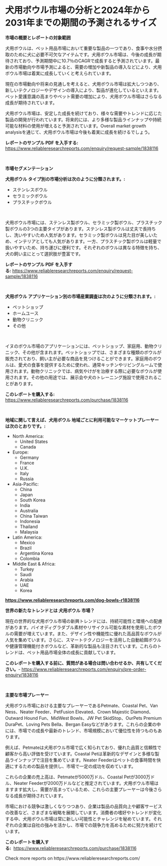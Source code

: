 <p><h1>犬用ボウル市場の分析と2024年から2031年までの期間の予測されるサイズ</h1></p><p><strong>市場の概要とレポートの対象範囲</strong></p>
<p><p>犬用ボウルは、ペット用品市場において重要な製品の一つであり、食事や水分摂取のために犬に必要不可欠なアイテムです。犬用ボウル市場は、今後の成長が期待されており、予測期間中に10.7％のCAGRで成長すると予測されています。最新の市場動向や市場予測によると、需要の増加や新製品の導入などにより、犬用ボウル市場は着実に成長していくと考えられています。</p><p>現在の市場動向や将来の見通しを考えると、犬用ボウル市場は拡大しつつあり、新しいテクノロジーやデザインの導入により、製品が進化しているといえます。ペット愛護意識の高まりやペット需要の増加により、犬用ボウル市場はさらなる成長が期待されています。</p><p>犬用ボウル市場は、安定した成長を続けており、様々な需要やトレンドに応じた製品の開発が行われています。将来的には、より多様な製品ラインナップや持続可能な材料の使用が増えると予測されています。Overall market growth analysisを通じて、犬用ボウル市場は今後も着実に成長を続けるでしょう。</p></p>
<p><strong>レポートのサンプル PDF を入手する:</strong> <a href="https://www.reliableresearchreports.com/enquiry/request-sample/1838116">https://www.reliableresearchreports.com/enquiry/request-sample/1838116</a></p>
<p>&nbsp;</p>
<p><strong>市場セグメンテーション</strong></p>
<p><strong>犬用ボウル タイプ別の市場分析は次のように分類されます。:</strong></p>
<p><ul><li>ステンレスボウル</li><li>セラミックボウル</li><li>プラスチックボウル</li></ul></p>
<p>&nbsp;</p>
<p><p>犬用ボウル市場には、ステンレス製ボウル、セラミック製ボウル、プラスチック製ボウルの3つの主要タイプがあります。ステンレス製ボウルは丈夫で長持ちし、洗いやすいため人気があります。セラミック製ボウルは見た目が美しいため、インテリアとしても人気があります。一方、プラスチック製ボウルは軽量で扱いやすいため、持ち運びに便利です。それぞれのボウルは異なる特徴を持ち、犬の飼い主にとって選択肢が豊富です。</p></p>
<p><strong>レポートのサンプル PDF を入手する:</strong>&nbsp;<a href="https://www.reliableresearchreports.com/enquiry/request-sample/1838116">https://www.reliableresearchreports.com/enquiry/request-sample/1838116</a></p>
<p>&nbsp;</p>
<p><strong> 犬用ボウル アプリケーション別の市場産業調査は次のように分類されます。:</strong></p>
<p><ul><li>ペットショップ</li><li>ホームユース</li><li>動物クリニック</li><li>その他</li></ul></p>
<p>&nbsp;</p>
<p><p>イヌのボウル市場のアプリケーションには、ペットショップ、家庭用、動物クリニック、その他が含まれます。ペットショップでは、さまざまな種類のボウルが販売されており、飼い主が必要な商品を見つけることができます。家庭用のボウルは、愛犬の食事を提供するために使われ、通常キッチンやリビングルームで使用されます。動物クリニックでは、病気やけがを治療する際に必要なボウルが使用されます。その他の用途では、展示会や犬のトレーニング施設で使用されることがあります。</p></p>
<p><strong>このレポートを購入する:</strong>&nbsp; <a href="https://www.reliableresearchreports.com/purchase/1838116">https://www.reliableresearchreports.com/purchase/1838116</a></p>
<p>&nbsp;</p>
<p><strong>地域に関して言えば、犬用ボウル 地域ごとに利用可能なマーケットプレーヤーは次のとおりです。:</strong></p>
<p><ul>
    <li>
        North America:
        <ul>
            <li>United States</li>
            <li>Canada</li>
        </ul>
    </li>
    <li>
        Europe:
        <ul>
            <li>Germany</li>
            <li>France</li>
            <li>U.K.</li>
            <li>Italy</li>
            <li>Russia</li>
        </ul>
    </li>
    <li>
        Asia-Pacific:
        <ul>
            <li>China</li>
            <li>Japan</li>
            <li>South Korea</li>
            <li>India</li>
            <li>Australia</li>
            <li>China Taiwan</li>
            <li>Indonesia</li>
            <li>Thailand</li>
            <li>Malaysia</li>
        </ul>
    </li>
    <li>
        Latin America:
        <ul>
            <li>Mexico</li>
            <li>Brazil</li>
            <li>Argentina Korea</li>
            <li>Colombia</li>
        </ul>
    </li>
    <li>
        Middle East & Africa:
        <ul>
            <li>Turkey</li>
            <li>Saudi</li>
            <li>Arabia</li>
            <li>UAE</li>
            <li>Korea</li>
        </ul>
    </li>
    </ul></p>
<p><strong><a href="https://www.reliableresearchreports.com/dog-bowls-r1838116">https://www.reliableresearchreports.com/dog-bowls-r1838116</a></strong>&nbsp;</p>
<p><strong>世界の新たなトレンドとは 犬用ボウル 市場？</strong></p>
<p><p>現在の世界的な犬用ボウル市場の新興トレンドには、持続可能性と環境への配慮があります。バイオディグラダブル素材やリサイクル可能な素材を使用したボウルの需要が増えています。また、デザイン性や機能性に優れた高品質なボウルが人気を集めています。さらに、スマートテクノロジーを活用した自動給餌ボウルや健康管理機能付きボウルなど、革新的な製品も注目されています。これらのトレンドは、ペット用品市場全体の成長に貢献しています。</p></p>
<p><strong>このレポートを購入する前に、質問がある場合は問い合わせるか、共有してください。</strong>- <a href="https://www.reliableresearchreports.com/enquiry/pre-order-enquiry/1838116">https://www.reliableresearchreports.com/enquiry/pre-order-enquiry/1838116</a></p>
<p>&nbsp;</p>
<p><strong>主要な市場プレーヤー</strong></p>
<p><p>犬用ボウル市場における主要なプレーヤーであるPetmate、Coastal Pet、Van Ness、Neater Feeder、PetFusion Elevated、Crown Majestic Diamond、Outward Hound Fun、MidWest Bowls、JW Pet SkidStop、OurPets Premium DuraPet、Loving Pets Bella、Bergan Easyなどがあります。これらの企業の中には、市場での成長や最新のトレンド、市場規模において優位性を持つものもあります。</p><p>例えば、Petmateは犬用ボウル市場で広く知られており、優れた品質と信頼性で顧客から高い評価を受けています。Coastal Petは革新的なデザインと多様な製品ラインナップで注目を集めています。Neater Feederはペットの食事時間を快適にするための製品を提供し、市場で一定の成功を収めています。</p><p>これらの企業の売上高は、Petmateが5000万ドル、Coastal Petが3000万ドル、Neater Feederが2000万ドルなどと推定されています。犬用ボウル市場はますます拡大し、需要が高まっているため、これらの主要プレーヤーは今後さらなる成長が期待されています。</p><p>市場における競争は激しくなりつつあり、企業は製品の品質向上や顧客サービスの改善など、さまざまな戦略を展開しています。消費者の嗜好やトレンドが変化する中、犬用ボウル市場は常に新しい可能性とチャレンジを秘めています。それぞれの企業は自社の強みを活かし、市場での競争力を高めるために努力を続けています。</p></p>
<p><strong>このレポートを購入する:</strong>&nbsp;&nbsp;<a href="https://www.reliableresearchreports.com/purchase/1838116">https://www.reliableresearchreports.com/purchase/1838116</a></p>
<p>Check more reports on https://www.reliableresearchreports.com/</p>